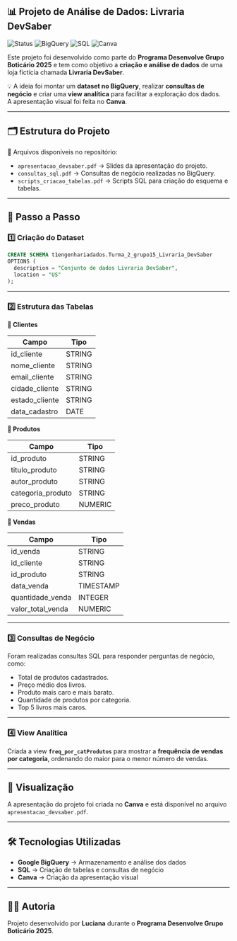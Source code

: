 ## 📊 Projeto de Análise de Dados: Livraria DevSaber  

![Status](https://img.shields.io/badge/status-finalizado-green)  ![BigQuery](https://img.shields.io/badge/BigQuery-Dataset-blue)  ![SQL](https://img.shields.io/badge/SQL-Scripts-lightgrey)  ![Canva](https://img.shields.io/badge/Canva-Apresentação-purple)  

Este projeto foi desenvolvido como parte do **Programa Desenvolve Grupo Boticário 2025** e tem como objetivo a **criação e análise de dados** de uma loja fictícia chamada **Livraria DevSaber**.  

💡 A ideia foi montar um **dataset no BigQuery**, realizar **consultas de negócio** e criar uma **view analítica** para facilitar a exploração dos dados.  
A apresentação visual foi feita no **Canva**.  

---

## 🗂️ Estrutura do Projeto  

📁 Arquivos disponíveis no repositório:  
- `apresentacao_devsaber.pdf` → Slides da apresentação do projeto.  
- `consultas_sql.pdf` → Consultas de negócio realizadas no BigQuery.  
- `scripts_criacao_tabelas.pdf` → Scripts SQL para criação do esquema e tabelas.  

---

## 🚀 Passo a Passo  

### 1️⃣ Criação do Dataset  

```sql
CREATE SCHEMA t1engenhariadados.Turma_2_grupo15_Livraria_DevSaber
OPTIONS (
  description = "Conjunto de dados Livraria DevSaber",
  location = "US"
);
````

---

### 2️⃣ Estrutura das Tabelas

**📌 Clientes**

| Campo          | Tipo   |
| -------------- | ------ |
| id_cliente     | STRING |
| nome_cliente   | STRING |
| email_cliente  | STRING |
| cidade_cliente | STRING |
| estado_cliente | STRING |
| data_cadastro  | DATE   |

**📌 Produtos**

| Campo             | Tipo    |
| ----------------- | ------- |
| id_produto        | STRING  |
| titulo_produto    | STRING  |
| autor_produto     | STRING  |
| categoria_produto | STRING  |
| preco_produto     | NUMERIC |

**📌 Vendas**

| Campo             | Tipo      |
| ----------------- | --------- |
| id_venda          | STRING    |
| id_cliente        | STRING    |
| id_produto        | STRING    |
| data_venda        | TIMESTAMP |
| quantidade_venda  | INTEGER   |
| valor_total_venda | NUMERIC   |

---

### 3️⃣ Consultas de Negócio

Foram realizadas consultas SQL para responder perguntas de negócio, como:

* Total de produtos cadastrados.
* Preço médio dos livros.
* Produto mais caro e mais barato.
* Quantidade de produtos por categoria.
* Top 5 livros mais caros.

---

### 4️⃣ View Analítica

Criada a view **`freq_por_catProdutos`** para mostrar a **frequência de vendas por categoria**, ordenando do maior para o menor número de vendas.

---

## 🎨 Visualização

A apresentação do projeto foi criada no **Canva** e está disponível no arquivo `apresentacao_devsaber.pdf`.

---

## 🛠️ Tecnologias Utilizadas

* **Google BigQuery** → Armazenamento e análise dos dados
* **SQL** → Criação de tabelas e consultas de negócio
* **Canva** → Criação da apresentação visual

---

## 👩‍💻 Autoria

Projeto desenvolvido por **Luciana** durante o **Programa Desenvolve Grupo Boticário 2025**.

```

